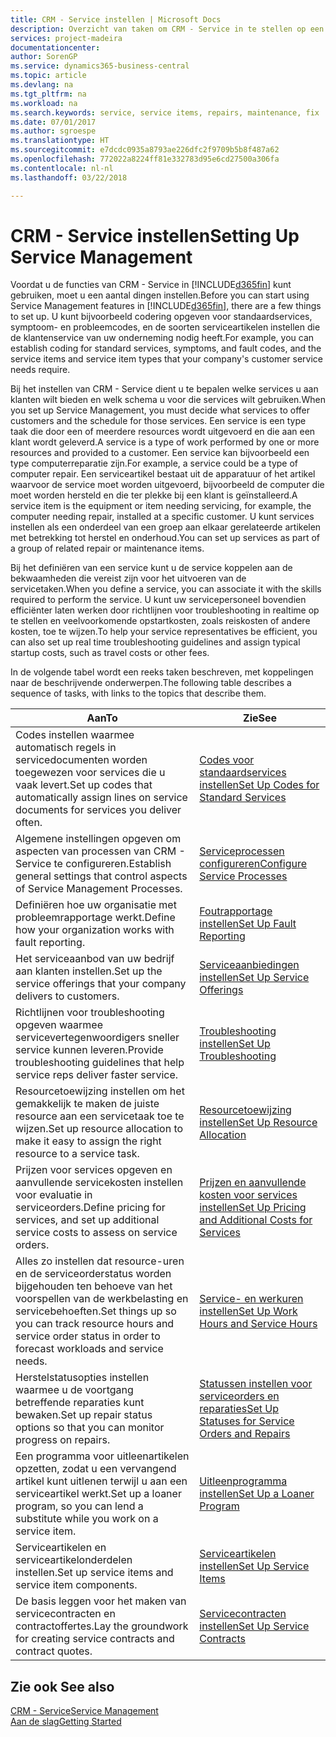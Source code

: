 ```yaml
---
title: CRM - Service instellen | Microsoft Docs
description: Overzicht van taken om CRM - Service in te stellen op een manier die past bij de manier waarop uw organisaties hun services beheren.
services: project-madeira
documentationcenter: 
author: SorenGP
ms.service: dynamics365-business-central
ms.topic: article
ms.devlang: na
ms.tgt_pltfrm: na
ms.workload: na
ms.search.keywords: service, service items, repairs, maintenance, fix
ms.date: 07/01/2017
ms.author: sgroespe
ms.translationtype: HT
ms.sourcegitcommit: e7dcdc0935a8793ae226dfc2f9709b5b8f487a62
ms.openlocfilehash: 772022a8224ff81e332783d95e6cd27500a306fa
ms.contentlocale: nl-nl
ms.lasthandoff: 03/22/2018

---
```


# <a name="setting-up-service-management"></a><span data-ttu-id="ad387-103">CRM - Service instellen</span><span class="sxs-lookup"><span data-stu-id="ad387-103">Setting Up Service Management</span></span>
<span data-ttu-id="ad387-104">Voordat u de functies van CRM - Service in [!INCLUDE[d365fin](includes/d365fin_md.md)] kunt gebruiken, moet u een aantal dingen instellen.</span><span class="sxs-lookup"><span data-stu-id="ad387-104">Before you can start using Service Management features in [!INCLUDE[d365fin](includes/d365fin_md.md)], there are a few things to set up.</span></span> <span data-ttu-id="ad387-105">U kunt bijvoorbeeld codering opgeven voor standaardservices, symptoom- en probleemcodes, en de soorten serviceartikelen instellen die de klantenservice van uw onderneming nodig heeft.</span><span class="sxs-lookup"><span data-stu-id="ad387-105">For example, you can establish coding for standard services, symptoms, and fault codes, and the service items and service item types that your company's customer service needs require.</span></span>  

<span data-ttu-id="ad387-106">Bij het instellen van CRM - Service dient u te bepalen welke services u aan klanten wilt bieden en welk schema u voor die services wilt gebruiken.</span><span class="sxs-lookup"><span data-stu-id="ad387-106">When you set up Service Management, you must decide what services to offer customers and the schedule for those services.</span></span> <span data-ttu-id="ad387-107">Een service is een type taak die door een of meerdere resources wordt uitgevoerd en die aan een klant wordt geleverd.</span><span class="sxs-lookup"><span data-stu-id="ad387-107">A service is a type of work performed by one or more resources and provided to a customer.</span></span> <span data-ttu-id="ad387-108">Een service kan bijvoorbeeld een type computerreparatie zijn.</span><span class="sxs-lookup"><span data-stu-id="ad387-108">For example, a service could be a type of computer repair.</span></span> <span data-ttu-id="ad387-109">Een serviceartikel bestaat uit de apparatuur of het artikel waarvoor de service moet worden uitgevoerd, bijvoorbeeld de computer die moet worden hersteld en die ter plekke bij een klant is geïnstalleerd.</span><span class="sxs-lookup"><span data-stu-id="ad387-109">A service item is the equipment or item needing servicing, for example, the computer needing repair, installed at a specific customer.</span></span> <span data-ttu-id="ad387-110">U kunt services instellen als een onderdeel van een groep aan elkaar gerelateerde artikelen met betrekking tot herstel en onderhoud.</span><span class="sxs-lookup"><span data-stu-id="ad387-110">You can set up services as part of a group of related repair or maintenance items.</span></span>  
  
<span data-ttu-id="ad387-111">Bij het definiëren van een service kunt u de service koppelen aan de bekwaamheden die vereist zijn voor het uitvoeren van de servicetaken.</span><span class="sxs-lookup"><span data-stu-id="ad387-111">When you define a service, you can associate it with the skills required to perform the service.</span></span> <span data-ttu-id="ad387-112">U kunt uw servicepersoneel bovendien efficiënter laten werken door richtlijnen voor troubleshooting in realtime op te stellen en veelvoorkomende opstartkosten, zoals reiskosten of andere kosten, toe te wijzen.</span><span class="sxs-lookup"><span data-stu-id="ad387-112">To help your service representatives be efficient, you can also set up real time troubleshooting guidelines and assign typical startup costs, such as travel costs or other fees.</span></span>  

<span data-ttu-id="ad387-113">In de volgende tabel wordt een reeks taken beschreven, met koppelingen naar de beschrijvende onderwerpen.</span><span class="sxs-lookup"><span data-stu-id="ad387-113">The following table describes a sequence of tasks, with links to the topics that describe them.</span></span>  
  
| <span data-ttu-id="ad387-114">Aan</span><span class="sxs-lookup"><span data-stu-id="ad387-114">To</span></span> | <span data-ttu-id="ad387-115">Zie</span><span class="sxs-lookup"><span data-stu-id="ad387-115">See</span></span> |
| --- | --- |
| <span data-ttu-id="ad387-116">Codes instellen waarmee automatisch regels in servicedocumenten worden toegewezen voor services die u vaak levert.</span><span class="sxs-lookup"><span data-stu-id="ad387-116">Set up codes that automatically assign lines on service documents for services you deliver often.</span></span> |[<span data-ttu-id="ad387-117">Codes voor standaardservices instellen</span><span class="sxs-lookup"><span data-stu-id="ad387-117">Set Up Codes for Standard Services</span></span>](service-how-setup-service-coding.md)|
| <span data-ttu-id="ad387-118">Algemene instellingen opgeven om aspecten van processen van CRM - Service te configureren.</span><span class="sxs-lookup"><span data-stu-id="ad387-118">Establish general settings that control aspects of Service Management Processes.</span></span>|[<span data-ttu-id="ad387-119">Serviceprocessen configureren</span><span class="sxs-lookup"><span data-stu-id="ad387-119">Configure Service Processes</span></span>](service-setup-service-processes.md)|
| <span data-ttu-id="ad387-120">Definiëren hoe uw organisatie met probleemrapportage werkt.</span><span class="sxs-lookup"><span data-stu-id="ad387-120">Define how your organization works with fault reporting.</span></span> |[<span data-ttu-id="ad387-121">Foutrapportage instellen</span><span class="sxs-lookup"><span data-stu-id="ad387-121">Set Up Fault Reporting</span></span>](service-how-setup-fault-reporting.md) |
| <span data-ttu-id="ad387-122">Het serviceaanbod van uw bedrijf aan klanten instellen.</span><span class="sxs-lookup"><span data-stu-id="ad387-122">Set up the service offerings that your company delivers to customers.</span></span>|[<span data-ttu-id="ad387-123">Serviceaanbiedingen instellen</span><span class="sxs-lookup"><span data-stu-id="ad387-123">Set Up Service Offerings</span></span>](service-how-setup-service-offerings.md)|
| <span data-ttu-id="ad387-124">Richtlijnen voor troubleshooting opgeven waarmee servicevertegenwoordigers sneller service kunnen leveren.</span><span class="sxs-lookup"><span data-stu-id="ad387-124">Provide troubleshooting guidelines that help service reps deliver faster service.</span></span> |[<span data-ttu-id="ad387-125">Troubleshooting instellen</span><span class="sxs-lookup"><span data-stu-id="ad387-125">Set Up Troubleshooting</span></span>](service-how-setup-troubleshooting.md) |
| <span data-ttu-id="ad387-126">Resourcetoewijzing instellen om het gemakkelijk te maken de juiste resource aan een servicetaak toe te wijzen.</span><span class="sxs-lookup"><span data-stu-id="ad387-126">Set up resource allocation to make it easy to assign the right resource to a service task.</span></span> |[<span data-ttu-id="ad387-127">Resourcetoewijzing instellen</span><span class="sxs-lookup"><span data-stu-id="ad387-127">Set Up Resource Allocation</span></span>](service-how-setup-resource-allocation.md) |
| <span data-ttu-id="ad387-128">Prijzen voor services opgeven en aanvullende servicekosten instellen voor evaluatie in serviceorders.</span><span class="sxs-lookup"><span data-stu-id="ad387-128">Define pricing for services, and set up additional service costs to assess on service orders.</span></span> |[<span data-ttu-id="ad387-129">Prijzen en aanvullende kosten voor services instellen</span><span class="sxs-lookup"><span data-stu-id="ad387-129">Set Up Pricing and Additional Costs for Services</span></span>](service-how-setup-service-costs-pricing.md)|
| <span data-ttu-id="ad387-130">Alles zo instellen dat resource-uren en de serviceorderstatus worden bijgehouden ten behoeve van het voorspellen van de werkbelasting en servicebehoeften.</span><span class="sxs-lookup"><span data-stu-id="ad387-130">Set things up so you can track resource hours and service order status in order to forecast workloads and service needs.</span></span>|[<span data-ttu-id="ad387-131">Service- en werkuren instellen</span><span class="sxs-lookup"><span data-stu-id="ad387-131">Set Up Work Hours and Service Hours</span></span>](service-how-setup-work-service-hours.md)|
| <span data-ttu-id="ad387-132">Herstelstatusopties instellen waarmee u de voortgang betreffende reparaties kunt bewaken.</span><span class="sxs-lookup"><span data-stu-id="ad387-132">Set up repair status options so that you can monitor progress on repairs.</span></span> | [<span data-ttu-id="ad387-133">Statussen instellen voor serviceorders en reparaties</span><span class="sxs-lookup"><span data-stu-id="ad387-133">Set Up Statuses for Service Orders and Repairs</span></span>](service-order-repair-status.md)|
| <span data-ttu-id="ad387-134">Een programma voor uitleenartikelen opzetten, zodat u een vervangend artikel kunt uitlenen terwijl u aan een serviceartikel werkt.</span><span class="sxs-lookup"><span data-stu-id="ad387-134">Set up a loaner program, so you can lend a substitute while you work on a service item.</span></span> |[<span data-ttu-id="ad387-135">Uitleenprogramma instellen</span><span class="sxs-lookup"><span data-stu-id="ad387-135">Set Up a Loaner Program</span></span>](service-how-setup-loaner-program.md) |
| <span data-ttu-id="ad387-136">Serviceartikelen en serviceartikelonderdelen instellen.</span><span class="sxs-lookup"><span data-stu-id="ad387-136">Set up service items and service item components.</span></span> |[<span data-ttu-id="ad387-137">Serviceartikelen instellen</span><span class="sxs-lookup"><span data-stu-id="ad387-137">Set Up Service Items</span></span>](service-how-setup-service-items.md) |
| <span data-ttu-id="ad387-138">De basis leggen voor het maken van servicecontracten en contractoffertes.</span><span class="sxs-lookup"><span data-stu-id="ad387-138">Lay the groundwork for creating service contracts and contract quotes.</span></span> |[<span data-ttu-id="ad387-139">Servicecontracten instellen</span><span class="sxs-lookup"><span data-stu-id="ad387-139">Set Up Service Contracts</span></span>](service-how-setup-service-contracts.md) |

## <a name="see-also"></a><span data-ttu-id="ad387-140">Zie ook </span><span class="sxs-lookup"><span data-stu-id="ad387-140">See also</span></span>
[<span data-ttu-id="ad387-141">CRM - Service</span><span class="sxs-lookup"><span data-stu-id="ad387-141">Service Management</span></span>](service-service.md)  
[<span data-ttu-id="ad387-142">Aan de slag</span><span class="sxs-lookup"><span data-stu-id="ad387-142">Getting Started</span></span>](product-get-started.md)  

